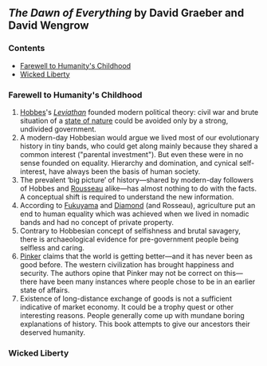 ## _The Dawn of Everything_ by David Graeber and David Wengrow

### Contents

- [Farewell to Humanity's Childhood](#farewell-to-humanitys-childhood)
- [Wicked Liberty](#wicked-liberty)

### Farewell to Humanity's Childhood

1. [Hobbes](https://en.wikipedia.org/wiki/Thomas_Hobbes)'s [_Leviathan_](https://en.wikipedia.org/wiki/Leviathan_(Hobbes_book)) founded modern political theory: civil war and brute situation of a [state of nature](https://en.wikipedia.org/wiki/State_of_nature) could be avoided only by a strong, undivided government.
2. A modern-day Hobbesian would argue we lived most of our evolutionary history in tiny bands, who could get along mainly because they shared a common interest ("parental investment"). But even these were in no sense founded on equality. Hierarchy and domination, and cynical self-interest, have always been the basis of human society.
3. The prevalent ‘big picture’ of history—shared by modern-day followers of Hobbes and [Rousseau](https://en.wikipedia.org/wiki/Jean-Jacques_Rousseau) alike—has almost nothing to do with the facts. A conceptual shift is required to understand the new information.
4. According to [Fukuyama](https://en.m.wikipedia.org/wiki/Francis_Fukuyama) and [Diamond](https://en.m.wikipedia.org/wiki/Jared_Diamond) (and Rosseau), agriculture put an end to human equality which was achieved when we lived in nomadic bands and had no concept of private property.
5. Contrary to Hobbesian concept of selfishness and brutal savagery, there is archaeological evidence for pre-government people being selfless and caring.
6. [Pinker](https://en.m.wikipedia.org/wiki/Steven_Pinker) claims that the world is getting better—and it has never been as good before. The western civilization has brought happiness and security. The authors opine that Pinker may not be correct on this—there have been many instances where people chose to be in an earlier state of affairs.
7. Existence of long-distance exchange of goods is not a sufficient indicative of market economy. It could be a trophy quest or other interesting reasons. People generally come up with mundane boring explanations of history. This book attempts to give our ancestors their deserved humanity.

### Wicked Liberty


